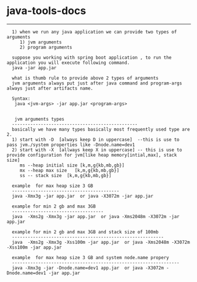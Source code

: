 # java-tools-docs
--------------------------
      1) when we run any java application we can provide two types of arguments
         1) jvm arguments
         2) program arguments
        
      suppose you working with spring boot application , to run the application you will execute following command.
      java -jar app.jar
      
      what is thumb rule to provide above 2 types of arguments
      jvm arguments always put just after java command and program-args always just after artifacts name.
      
      Syntax:
       java <jvm-args> -jar app.jar <program-args>
      
      
       jvm arguments types
      ------------------------------------------------
      basically we have many types basically most frequently used type are 2.
      1) start with -D  [always keep D in uppercase]  --this is use to pass jvm./system properties like -Dnode.name=dev1
      2) start with -X  [allways keep X in uppercase] -- this is use to provide configuration for jvm[like heap memory[intial,max], stack size]
         ms --heap initial size [k,m,g{kb,mb,gb}]
         mx --heap max size   [k,m,g{kb,mb,gb}]
         ss -- stack size  [k,m,g{kb,mb,gb}]
         
      example  for max heap size 3 GB
      -----------------------------------------
      java -Xmx3g -jar app.jar  or java -X3072m -jar app.jar
      
      example for min 2 gb and max 3GB
      -----------------------------------
      java  -Xms2g -Xmx3g -jar app.jar  or java -Xms2048m -X3072m -jar app.jar
      
      example for min 2 gb and max 3GB and stack size of 100mb
      ----------------------------------------------------------
      java  -Xms2g -Xmx3g -Xss100m -jar app.jar  or java -Xms2048m -X3072m -Xss100m -jar app.jar
      
      example  for max heap size 3 GB and system node.name propery
      ----------------------------------------------------------------
      java -Xmx3g -jar -Dnode.name=dev1 app.jar  or java -X3072m -Dnode.name=dev1 -jar app.jar
      






    






